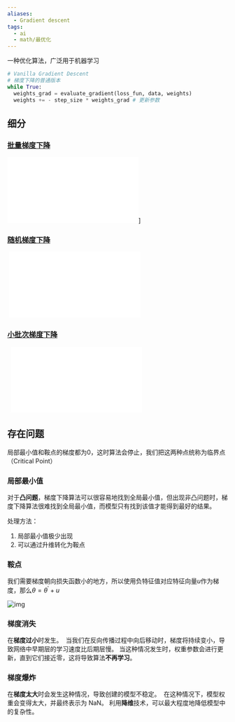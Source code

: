 ```yaml
---
aliases:
  - Gradient descent
tags:
  - ai
  - math/最优化
---
```

一种优化算法，广泛用于机器学习

```python
# Vanilla Gradient Descent
# 梯度下降的普通版本
while True:
  weights_grad = evaluate_gradient(loss_fun, data, weights)
  weights += - step_size * weights_grad # 更新参数
```

## 细分

### [批量梯度下降](批量梯度下降.md)
![批量梯度下降](批量梯度下降.md)]
### [随机梯度下降](随机梯度下降.md)
 ![随机梯度下降](随机梯度下降.md)

### [小批次梯度下降](小批次梯度下降.md)
 
![小批次梯度下降](小批次梯度下降.md)

## 存在问题

局部最小值和鞍点的梯度都为0，这时算法会停止，我们把这两种点统称为临界点（Critical Point）
### 局部最小值

对于**凸问题**，梯度下降算法可以很容易地找到全局最小值，但出现非凸问题时，梯度下降算法很难找到全局最小值，而模型只有找到该值才能得到最好的结果。

处理方法：
1. 局部最小值极少出现
2. 可以通过升维转化为鞍点

### 鞍点

我们需要梯度朝向损失函数小的地方，所以使用负特征值对应特征向量$u$作为梯度，那么$\theta=\theta ^ \prime+u$

![img](https://pic-1257412153.cos.ap-nanjing.myqcloud.com/images/2022/11/24/8da92438659f093131c7805b86508b64dd13a421-2af66f.png)


### 梯度消失

在**梯度过小**时发生。  当我们在反向传播过程中向后移动时，梯度将持续变小，导致网络中早期层的学习速度比后期层慢。 当这种情况发生时，权重参数会进行更新，直到它们接近零，这将导致算法**不再学习**。

### 梯度爆炸

在**梯度太大**时会发生这种情况，导致创建的模型不稳定。  在这种情况下，模型权重会变得太大，并最终表示为 NaN。 利用**降维**技术，可以最大程度地降低模型中的复杂性。